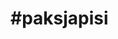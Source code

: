 <h1>#paksjapisi</h1>

<image-feed />

<script>
import ImageFeed from './.vitepress/theme/components/InstaFeed.vue'

export default {
  name: 'Feed',
  components: { ImageFeed },
}
</script>

<style lang="postcss">
.feed {
  display: grid;
  grid-auto-rows: auto 1fr;
  grid-gap: 24px;
  text-align: center;
  height: 100vh;
  background: #111;
  color: white;
}
.feed h1 {
  font-size: 2.5rem;
  margin: 0;
}
.feed img, .feed video {
  margin-bottom: auto;
}
</style>
